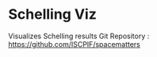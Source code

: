 # Schelling Viz
Visualizes Schelling results
Git Repository : https://github.com/ISCPIF/spacematters